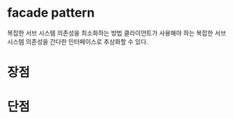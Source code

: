 # facade pattern

복잡한 서브 시스템 의존성을 최소화하는 방법
클라이언트가 사용해야 하는 복잡한 서브 시스템 의존성을 간다한 인터페이스로 추상화할 수 있다.

# 장점

# 단점
